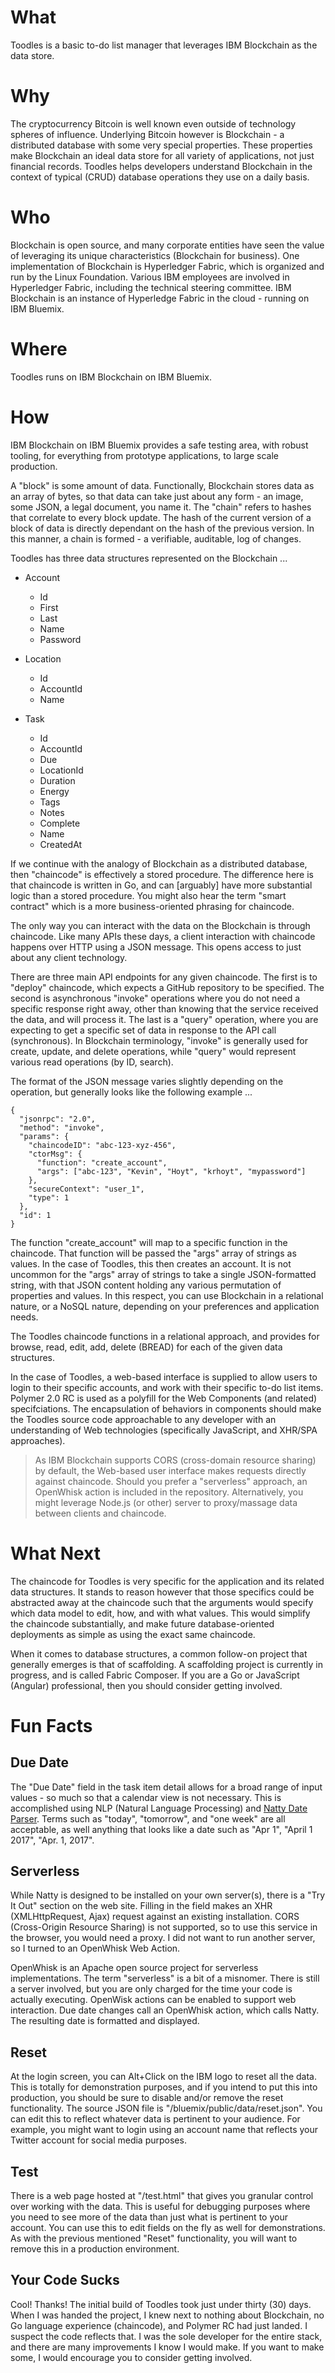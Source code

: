 # What

Toodles is a basic to-do list manager that leverages IBM Blockchain as the data store.

# Why

The cryptocurrency Bitcoin is well known even outside of technology spheres of influence. Underlying Bitcoin however is Blockchain - a distributed database with some very special properties. These properties make Blockchain an ideal data store for all variety of applications, not just financial records. Toodles helps developers understand Blockchain in the context of typical (CRUD) database operations they use on a daily basis.

# Who

Blockchain is open source, and many corporate entities have seen the value of leveraging its unique characteristics (Blockchain for business). One implementation of Blockchain is Hyperledger Fabric, which is organized and run by the Linux Foundation. Various IBM employees are involved in Hyperledger Fabric, including the technical steering committee. IBM Blockchain is an instance of Hyperledge Fabric in the cloud - running on IBM Bluemix.

# Where

Toodles runs on IBM Blockchain on IBM Bluemix.

# How

IBM Blockchain on IBM Bluemix provides a safe testing area, with robust tooling, for everything from prototype applications, to large scale production. 

A "block" is some amount of data. Functionally, Blockchain stores data as an array of bytes, so that data can take just about any form - an image, some JSON, a legal document, you name it. The "chain" refers to hashes that correlate to every block update. The hash of the current version of a block of data is directly dependant on the hash of the previous version. In this manner, a chain is formed - a verifiable, auditable, log of changes.

Toodles has three data structures represented on the Blockchain ...

* Account
  * Id
  * First
  * Last
  * Name
  * Password

* Location
  * Id
  * AccountId
  * Name

* Task
  * Id
  * AccountId
  * Due
  * LocationId
  * Duration
  * Energy
  * Tags
  * Notes
  * Complete
  * Name
  * CreatedAt

If we continue with the analogy of Blockchain as a distributed database, then "chaincode" is effectively a stored procedure. The difference here is that chaincode is written in Go, and can [arguably] have more substantial logic than a stored procedure. You might also hear the term "smart contract" which is a more business-oriented phrasing for chaincode.

The only way you can interact with the data on the Blockchain is through chaincode. Like many APIs these days, a client interaction with chaincode happens over HTTP using a JSON message. This opens access to just about any client technology. 

There are three main API endpoints for any given chaincode. The first is to "deploy" chaincode, which expects a GitHub repository to be specified. The second is asynchronous "invoke" operations where you do not need a specific response right away, other than knowing that the service received the data, and will process it. The last is a "query" operation, where you are expecting to get a specific set of data in response to the API call (synchronous). In Blockchain terminology, "invoke" is generally used for create, update, and delete operations, while "query" would represent various read operations (by ID, search).

The format of the JSON message varies slightly depending on the operation, but generally looks like the following example ...

```
{
  "jsonrpc": "2.0",
  "method": "invoke",
  "params": {
    "chaincodeID": "abc-123-xyz-456",
    "ctorMsg": {
      "function": "create_account",
      "args": ["abc-123", "Kevin", "Hoyt", "krhoyt", "mypassword"]
    },
    "secureContext": "user_1",
    "type": 1
  },
  "id": 1        
}
```

The function "create_account" will map to a specific function in the chaincode. That function will be passed the "args" array of strings as values. In the case of Toodles, this then creates an account. It is not uncommon for the "args" array of strings to take a single JSON-formatted string, with that JSON content holding any various permutation of properties and values. In this respect, you can use Blockchain in a relational nature, or a NoSQL nature, depending on your preferences and application needs.

The Toodles chaincode functions in a relational approach, and provides for browse, read, edit, add, delete (BREAD) for each of the given data structures.

In the case of Toodles, a web-based interface is supplied to allow users to login to their specific accounts, and work with their specific to-do list items. Polymer 2.0 RC is used as a polyfill for the Web Components (and related) specifciations. The encapsulation of behaviors in components should make the Toodles source code approachable to any developer with an understanding of Web technologies (specifically JavaScript, and XHR/SPA approaches).

> As IBM Blockchain supports CORS (cross-domain resource sharing) by default, the Web-based user interface makes requests directly against chaincode. Should you prefer a "serverless" approach, an OpenWhisk action is included in the repository. Alternatively, you might leverage Node.js (or other) server to proxy/massage data between clients and chaincode.

# What Next

The chaincode for Toodles is very specific for the application and its related data structures. It stands to reason however that those specifics could be abstracted away at the chaincode such that the arguments would specify which data model to edit, how, and with what values.  This would simplify the chaincode substantially, and make future database-oriented deployments as simple as using the exact same chaincode.

When it comes to database structures, a common follow-on project that generally emerges is that of scaffolding. A scaffolding project is currently in progress, and is called Fabric Composer. If you are a Go or JavaScript (Angular) professional, then you should consider getting involved.

# Fun Facts

## Due Date

The "Due Date" field in the task item detail allows for a broad range of input values - so much so that a calendar view is not necessary. This is accomplished using NLP (Natural Language Processing) and [Natty Date Parser](http://natty.joestelmach.com/). Terms such as "today", "tomorrow", and "one week" are all acceptable, as well anything that looks like a date such as "Apr 1", "April 1 2017", "Apr. 1, 2017".

## Serverless

While Natty is designed to be installed on your own server(s), there is a "Try It Out" section on the web site. Filling in the field makes an XHR (XMLHttpRequest, Ajax) request against an existing installation. CORS (Cross-Origin Resource Sharing) is not supported, so to use this service in the browser, you would need a proxy. I did not want to run another server, so I turned to an OpenWhisk Web Action. 

OpenWhisk is an Apache open source project for serverless implementations. The term "serverless" is a bit of a misnomer. There is still a server involved, but you are only charged for the time your code is actually executing. OpenWisk actions can be enabled to support web interaction. Due date changes call an OpenWhisk action, which calls Natty. The resulting date is formatted and displayed.

## Reset

At the login screen, you can Alt+Click on the IBM logo to reset all the data. This is totally for demonstration purposes, and if you intend to put this into production, you should be sure to disable and/or remove the reset functionality. The source JSON file is "/bluemix/public/data/reset.json". You can edit this to reflect whatever data is pertinent to your audience. For example, you might want to login using an account name that reflects your Twitter account for social media purposes. 

## Test

There is a web page hosted at "/test.html" that gives you granular control over working with the data. This is useful for debugging purposes where you need to see more of the data than just what is pertinent to your account. You can use this to edit fields on the fly as well for demonstrations. As with the previous mentioned "Reset" functionality, you will want to remove this in a production environment.

## Your Code Sucks

Cool! Thanks! The initial build of Toodles took just under thirty (30) days. When I was handed the project, I knew next to nothing about Blockchain, no Go language experience (chaincode), and Polymer RC had just landed. I suspect the code reflects that. I was the sole developer for the entire stack, and there are many improvements I know I would make. If you want to make some, I would encourage you to consider getting involved.
